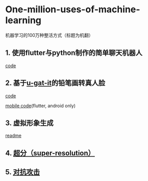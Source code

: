 # One-million-uses-of-machine-learning
机器学习的100万种整活方式（标题为机翻）

## 1. 使用flutter与python制作的简单聊天机器人
[code](https://github.com/AI-change-the-world/chat-robot-with-flutter)

## 2. 基于[u-gat-it](https://github.com/znxlwm/UGATIT-pytorch)的铅笔画转真人脸
[code](https://github.com/guchengxi1994/Hand-painted-faces-to-real-faces)

[mobile code](https://github.com/guchengxi1994/mobile-apps/tree/dev/x_beauty)(flutter, android only)

## 3. 虚拟形象生成
[readme](./%E8%99%9A%E6%8B%9F%E5%BD%A2%E8%B1%A1%E7%94%9F%E6%88%90.md)

## 4. [超分（super-resolution）](./%E8%B6%85%E5%88%86%E4%BB%8B%E7%BB%8D.md)

## 5. [对抗攻击](./%E5%AF%B9%E6%8A%97%E6%94%BB%E5%87%BB%E2%80%94%E2%80%94%E4%BB%A5%E5%AD%90%E4%B9%8B%E7%9F%9B%E9%99%B7%E5%AD%90%E4%B9%8B%E7%9B%BE.md)
